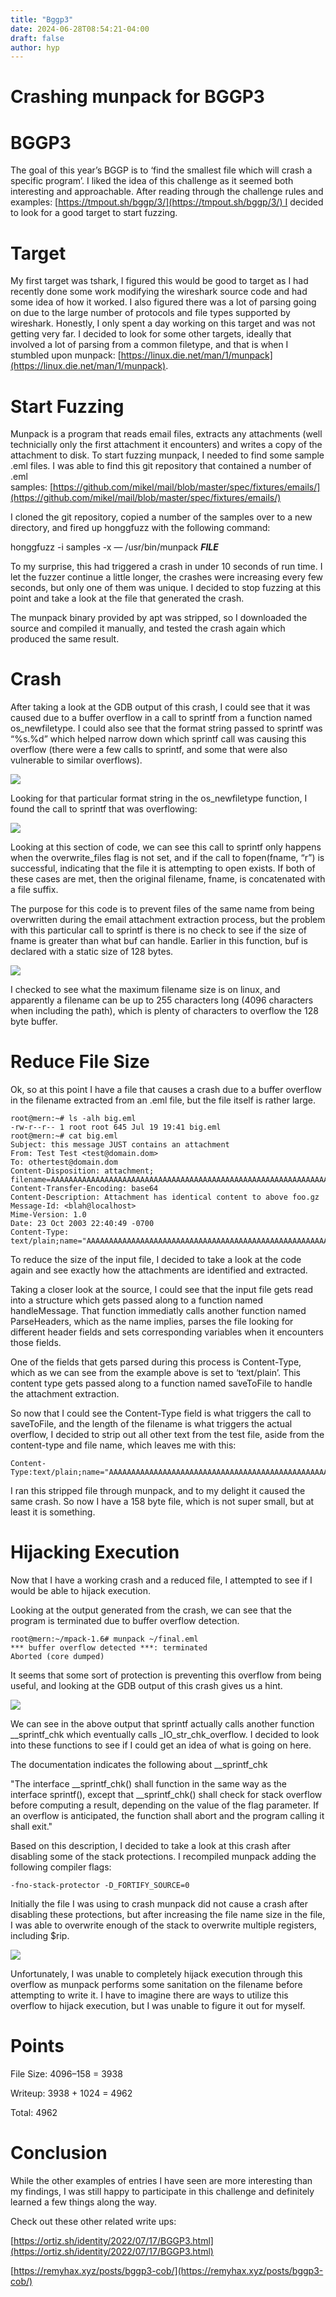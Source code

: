 ```yaml
---
title: "Bggp3"
date: 2024-06-28T08:54:21-04:00
draft: false
author: hyp
---
```


# Crashing munpack for BGGP3

# BGGP3

The goal of this year’s BGGP is to ‘find the smallest file which will crash a specific program’. I liked the idea of this challenge as it seemed both interesting and approachable. After reading through the challenge rules and examples: [https://tmpout.sh/bggp/3/](https://tmpout.sh/bggp/3/) I decided to look for a good target to start fuzzing.

# Target

My first target was tshark, I figured this would be good to target as I had recently done some work modifying the wireshark source code and had some idea of how it worked. I also figured there was a lot of parsing going on due to the large number of protocols and file types supported by wireshark. Honestly, I only spent a day working on this target and was not getting very far. I decided to look for some other targets, ideally that involved a lot of parsing from a common filetype, and that is when I stumbled upon munpack: [https://linux.die.net/man/1/munpack](https://linux.die.net/man/1/munpack).

# Start Fuzzing

Munpack is a program that reads email files, extracts any attachments (well technicially only the first attachment it encounters) and writes a copy of the attachment to disk. To start fuzzing munpack, I needed to find some sample .eml files. I was able to find this git repository that contained a number of .eml samples: [https://github.com/mikel/mail/blob/master/spec/fixtures/emails/](https://github.com/mikel/mail/blob/master/spec/fixtures/emails/)

I cloned the git repository, copied a number of the samples over to a new directory, and fired up honggfuzz with the following command:

honggfuzz -i samples -x — /usr/bin/munpack ___FILE___

To my surprise, this had triggered a crash in under 10 seconds of run time. I let the fuzzer continue a little longer, the crashes were increasing every few seconds, but only one of them was unique. I decided to stop fuzzing at this point and take a look at the file that generated the crash.

The munpack binary provided by apt was stripped, so I downloaded the source and compiled it manually, and tested the crash again which produced the same result.

# Crash

After taking a look at the GDB output of this crash, I could see that it was caused due to a buffer overflow in a call to sprintf from a function named os_newfiletype. I could also see that the format string passed to sprintf was “%s.%d” which helped narrow down which sprintf call was causing this overflow (there were a few calls to sprintf, and some that were also vulnerable to similar overflows).

![](/images/0_LP-S4wRgLo5KY1BJ.png)

Looking for that particular format string in the os_newfiletype function, I found the call to sprintf that was overflowing:

![](/images/0_58exxtH3sbk_P01M.png)

Looking at this section of code, we can see this call to sprintf only happens when the overwrite_files flag is not set, and if the call to fopen(fname, “r”) is successful, indicating that the file it is attempting to open exists. If both of these cases are met, then the original filename, fname, is concatenated with a file suffix.

The purpose for this code is to prevent files of the same name from being overwritten during the email attachment extraction process, but the problem with this particular call to sprintf is there is no check to see if the size of fname is greater than what buf can handle. Earlier in this function, buf is declared with a static size of 128 bytes.

![](/images/0_FOZSMFrQzC__RAlE.png)

I checked to see what the maximum filename size is on linux, and apparently a filename can be up to 255 characters long (4096 characters when including the path), which is plenty of characters to overflow the 128 byte buffer.

# Reduce File Size

Ok, so at this point I have a file that causes a crash due to a buffer overflow in the filename extracted from an .eml file, but the file itself is rather large.

```
root@mern:~# ls -alh big.eml  
-rw-r--r-- 1 root root 645 Jul 19 19:41 big.eml  
root@mern:~# cat big.eml  
Subject: this message JUST contains an attachment  
From: Test Test <test@domain.dom>  
To: othertest@domain.dom  
Content-Disposition: attachment; filename=AAAAAAAAAAAAAAAAAAAAAAAAAAAAAAAAAAAAAAAAAAAAAAAAAAAAAAAAAAAAAAAAAAAAAAAAAAAAAAAAAAAAAAAAAAAAAAAAAAAAAAAAAAAAAAAAAAAAAAAAAAAAAA"\  
Content-Transfer-Encoding: base64  
Content-Description: Attachment has identical content to above foo.gz  
Message-Id: <blah@localhost>  
Mime-Version: 1.0  
Date: 23 Oct 2003 22:40:49 -0700  
Content-Type: text/plain;name="AAAAAAAAAAAAAAAAAAAAAAAAAAAAAAAAAAAAAAAAAAAAAAAAAAAAAAAAAAAAAAAAAAAAAAAAAAAAAAAAAAAAAAAAAAAAAAAAAAAAAAAAAAAAAAAAAAAAAAAAAAAAAA"blahblahblahblahblah
```

To reduce the size of the input file, I decided to take a look at the code again and see exactly how the attachments are identified and extracted.

Taking a closer look at the source, I could see that the input file gets read into a structure which gets passed along to a function named handleMessage. That function immediatly calls another function named ParseHeaders, which as the name implies, parses the file looking for different header fields and sets corresponding variables when it encounters those fields.

One of the fields that gets parsed during this process is Content-Type, which as we can see from the example above is set to ‘text/plain’. This content type gets passed along to a function named saveToFile to handle the attachment extraction.

So now that I could see the Content-Type field is what triggers the call to saveToFile, and the length of the filename is what triggers the actual overflow, I decided to strip out all other text from the test file, aside from the content-type and file name, which leaves me with this:

```
Content-Type:text/plain;name="AAAAAAAAAAAAAAAAAAAAAAAAAAAAAAAAAAAAAAAAAAAAAAAAAAAAAAAAAAAAAAAAAAAAAAAAAAAAAAAAAAAAAAAAAAAAAAAAAAAAAAAAAAAAAAAAAAAAAAAAAAAAAA"
```

I ran this stripped file through munpack, and to my delight it caused the same crash. So now I have a 158 byte file, which is not super small, but at least it is something.

# Hijacking Execution

Now that I have a working crash and a reduced file, I attempted to see if I would be able to hijack execution.

Looking at the output generated from the crash, we can see that the program is terminated due to buffer overflow detection.

```
root@mern:~/mpack-1.6# munpack ~/final.eml  
*** buffer overflow detected ***: terminated  
Aborted (core dumped)
```

It seems that some sort of protection is preventing this overflow from being useful, and looking at the GDB output of this crash gives us a hint.

![](/images/0_tewNjp2mCnC66JVd.png)

We can see in the above output that sprintf actually calls another function __sprintf_chk which eventually calls _IO_str_chk_overflow. I decided to look into these functions to see if I could get an idea of what is going on here.

The documentation indicates the following about __sprintf_chk

"The interface __sprintf_chk() shall function in the same way as the interface sprintf(), except that __sprintf_chk() shall check for stack overflow before computing a result, depending on the value of the flag parameter. If an overflow is anticipated, the function shall abort and the program calling it shall exit."

Based on this description, I decided to take a look at this crash after disabling some of the stack protections. I recompiled munpack adding the following compiler flags:

```
-fno-stack-protector -D_FORTIFY_SOURCE=0
```

Initially the file I was using to crash munpack did not cause a crash after disabling these protections, but after increasing the file name size in the file, I was able to overwrite enough of the stack to overwrite multiple registers, including $rip.

![](/images/0_Ak1q4gHiN2PekzJD.png)

Unfortunately, I was unable to completely hijack execution through this overflow as munpack performs some sanitation on the filename before attempting to write it. I have to imagine there are ways to utilize this overflow to hijack execution, but I was unable to figure it out for myself.

# Points

File Size: 4096–158 = 3938

Writeup: 3938 + 1024 = 4962

Total: 4962

# Conclusion

While the other examples of entries I have seen are more interesting than my findings, I was still happy to participate in this challenge and definitely learned a few things along the way.

Check out these other related write ups:

[https://ortiz.sh/identity/2022/07/17/BGGP3.html](https://ortiz.sh/identity/2022/07/17/BGGP3.html)

[https://remyhax.xyz/posts/bggp3-cob/](https://remyhax.xyz/posts/bggp3-cob/)
